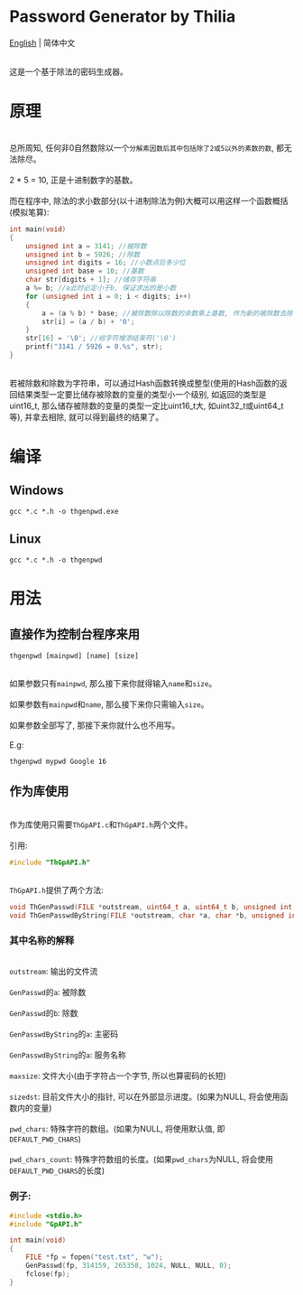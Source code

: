 # Password Generator by Thilia
[English](./README.md) | 简体中文

<br>这是一个基于除法的密码生成器。<br/>

# 原理
<br>总所周知, 任何非0自然数除以一个`分解素因数后其中包括除了2或5以外的素数的数`, 都无法除尽。<br/>
<br>2 * 5 = 10, 正是十进制数字的基数。<br/>
<br>而在程序中, 除法的求小数部分(以十进制除法为例)大概可以用这样一个函数概括(模拟笔算):<br/>
```c
int main(void)
{
	unsigned int a = 3141; //被除数
	unsigned int b = 5926; //除数
	unsigned int digits = 16; //小数点后多少位
	unsigned int base = 10; //基数
	char str[digits + 1]; //储存字符串
	a %= b; //a此时必定小于b, 保证求出的是小数
	for (unsigned int i = 0; i < digits; i++)
	{
		a = (a % b) * base; //被除数除以除数的余数乘上基数, 作为新的被除数去除
		str[i] = (a / b) + '0';
	}
	str[16] = '\0'; //给字符增添结束符('\0')
	printf("3141 / 5926 = 0.%s", str);
}
```
<br>若被除数和除数为字符串，可以通过Hash函数转换成整型(使用的Hash函数的返回结果类型一定要比储存被除数的变量的类型小一个级别, 如返回的类型是uint16_t, 那么储存被除数的变量的类型一定比uint16_t大, 如uint32_t或uint64_t等), 并拿去相除, 就可以得到最终的结果了。<br/>

# 编译
## Windows
```shell
gcc *.c *.h -o thgenpwd.exe
```
## Linux
```shell
gcc *.c *.h -o thgenpwd
```

# 用法
## 直接作为控制台程序来用
```shell
thgenpwd [mainpwd] [name] [size]
```
<br>如果参数只有`mainpwd`, 那么接下来你就得输入`name`和`size`。<br/>
<br>如果参数有`mainpwd`和`name`, 那么接下来你只需输入`size`。<br/>
<br>如果参数全部写了, 那接下来你就什么也不用写。<br/>
<br>E.g:<br>
```shell
thgenpwd mypwd Google 16
```
## 作为库使用
<br>作为库使用只需要`ThGpAPI.c`和`ThGpAPI.h`两个文件。<br/>
<br>引用:<br/>
```c
#include "ThGpAPI.h"
```
<br>`ThGpAPI.h`提供了两个方法:<br/>
```c
void ThGenPasswd(FILE *outstream, uint64_t a, uint64_t b, unsigned int maxsize, volatile unsigned int *sizedst, char *pwd_chars, unsigned int pwd_chars_count);
void ThGenPasswdByString(FILE *outstream, char *a, char *b, unsigned int maxsize, volatile unsigned int *sizedst, char *pwd_chars, unsigned int pwd_chars_count);
```
### 其中名称的解释
<br>`outstream`: 输出的文件流<br/>
<br>`GenPasswd`的`a`: 被除数<br/>
<br>`GenPasswd`的`b`: 除数<br/>
<br>`GenPasswdByString`的`a`: 主密码<br/>
<br>`GenPasswdByString`的`a`: 服务名称<br/>
<br>`maxsize`: 文件大小(由于字符占一个字节, 所以也算密码的长短)<br/>
<br>`sizedst`: 目前文件大小的指针, 可以在外部显示进度。(如果为NULL, 将会使用函数内的变量)<br/>
<br>`pwd_chars`: 特殊字符的数组。(如果为NULL, 将使用默认值, 即`DEFAULT_PWD_CHARS`)<br/>
<br>`pwd_chars_count`: 特殊字符数组的长度。(如果`pwd_chars`为NULL, 将会使用`DEFAULT_PWD_CHARS`的长度)<br/>
### 例子:
```c
#include <stdio.h>
#include "GpAPI.h"

int main(void)
{
	FILE *fp = fopen("test.txt", "w");
	GenPasswd(fp, 314159, 265358, 1024, NULL, NULL, 0);
	fclose(fp);
}
```
